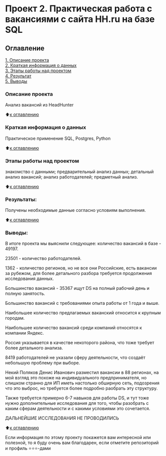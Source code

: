 # Проект 2. Практическая работа с вакансиями с сайта HH.ru на базе SQL

## Оглавление  
[1. Описание проекта](.README.md#Описание-проекта)  
[2. Краткая информация о данных](.README.md#Краткая-информация-о-данных)  
[3. Этапы работы над проектом](.README.md#Этапы-работы-над-проектом)  
[4. Результат](.README.md#Результат)    
[5. Выводы](.README.md#Выводы) 

### Описание проекта    
Анализ вакансий из HeadHunter

:arrow_up:[к оглавлению](_)



### Краткая информация о данных
Практическое применение SQL, Postgres, Python
  
:arrow_up:[к оглавлению](.README.md#Оглавление)


### Этапы работы над проектом  
знакомство с данными;
предварительный анализ данных;
детальный анализ вакансий;
анализ работодателей;
предметный анализ.

:arrow_up:[к оглавлению](.README.md#Оглавление)


### Результаты:  
Получены необходимые данные согласно условиям выполнения.

:arrow_up:[к оглавлению](.README.md#Оглавление)


### Выводы:  
В итоге проекта мы выяснили следующее: количество вакансий в базе - 49197.

23501 - количество работодателей.

1362 - количество регионов, но не все они Российские, есть вакансии за рубежом, для более детального разбора требуется продолжения исследования данных.

Большинство вакансий - 35367 ищут DS на полный рабочий день и полную занятость.

Большинство вакансий c требованиями опыта работы от 1 года и выше.

Наибольшее количество предлагаемых ваканский относится к крупным городам.

Наибольшее количество вакансий среди компаний относятся к компании Яндекс.

Россия указывается в качестве некоторого района, что тоже требует более детального анализа.

8419 работодателей не указали сферу деятельности, что создаёт небольшую проблему при выборе.

Некий Поляков Денис Иванович разместил вакансии в 88 регионах, на мой взгляд это похоже на индивидуального предпринимателя, но слишком странно для ИП иметь настолько обширную сеть, подозрения что это выброс, но требуется более подробно раобрать эту структуру.

Также требуется примерно 6-7 навыков для работы DS, и тут тоже нужно дополнительные исследования для того, чтобы разобрать с каким сферам деятельности и с какими условиями это сочетается.

ДАЛЬНЕЙШИЕ ИССЛЕДОВАНИЯ НЕ ПРОВОДИЛИСЬ

:arrow_up:[к оглавлению](.README.md#Оглавление)


Если информация по этому проекту покажется вам интересной или полезной, то я буду очень вам благодарен, если отметите репозиторий и профиль ⭐️⭐️⭐️-дами
